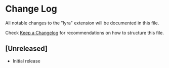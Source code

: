 # Change Log

All notable changes to the "lyra" extension will be documented in this file.

Check [Keep a Changelog](http://keepachangelog.com/) for recommendations on how to structure this file.

## [Unreleased]

- Initial release
